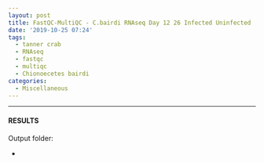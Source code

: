 ```yaml
---
layout: post
title: FastQC-MultiQC - C.bairdi RNAseq Day 12 26 Infected Uninfected
date: '2019-10-25 07:24'
tags: 
  - tanner crab
  - RNAseq
  - fastqc
  - multiqc
  - Chionoecetes bairdi
categories: 
  - Miscellaneous
---
```




---

#### RESULTS

Output folder:

- []()

